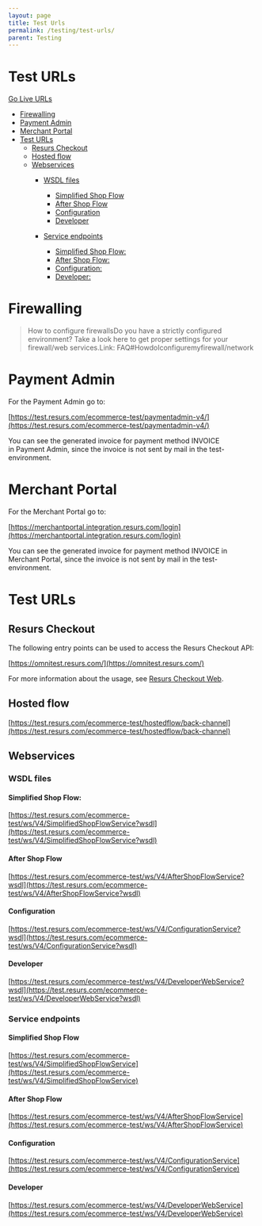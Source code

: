 ```yaml
---
layout: page
title: Test Urls
permalink: /testing/test-urls/
parent: Testing
---
```



# Test URLs 
[Go Live URLs](/prod-urls/)

- [Firewalling](#firewalling)
- [Payment Admin](#payment-admin)
- [Merchant Portal](#merchant-portal)
- [Test URLs](#test-urls)
  - [Resurs Checkout](#resurs-checkout)
  - [Hosted flow](#hosted-flow)
  - [Webservices](#webservices)
    - [WSDL files](#wsdl-files)
      - [Simplified Shop Flow](#simplified-shop-flow)
      - [After Shop Flow](#after-shop-flow)
      - [Configuration](#configuration)
      - [Developer](#developer)

    - [Service endpoints](#service-endpoints)
      - [Simplified Shop Flow:](#simplified-shop-flow)
      - [After Shop Flow:](#after-shop-flow)
      - [Configuration:](#configuration)
      - [Developer:](#developer)

# Firewalling
> How to configure firewallsDo you have a strictly configured
> environment? Take a look here to get proper settings for your
> firewall/web services.Link: FAQ#HowdoIconfiguremyfirewall/network

# Payment Admin
For the Payment Admin go to: 

[https://test.resurs.com/ecommerce-test/paymentadmin-v4/](https://test.resurs.com/ecommerce-test/paymentadmin-v4/)

You can see the generated invoice for payment method INVOICE in Payment
Admin, since the invoice is not sent by mail in the test-environment.

# Merchant Portal
For the Merchant Portal go to:

[https://merchantportal.integration.resurs.com/login](https://merchantportal.integration.resurs.com/login)

You can see the generated invoice for payment method INVOICE in Merchant
Portal, since the invoice is not sent by mail in the test-environment.

# Test URLs
## Resurs Checkout
The following entry points can be used to access the Resurs Checkout
API:

[https://omnitest.resurs.com/](https://omnitest.resurs.com/)

For more information about the usage, see [Resurs Checkout
Web](resurs-checkout-web).

## Hosted flow
[https://test.resurs.com/ecommerce-test/hostedflow/back-channel](https://test.resurs.com/ecommerce-test/hostedflow/back-channel)

## Webservices
### WSDL files
#### Simplified Shop Flow:
[https://test.resurs.com/ecommerce-test/ws/V4/SimplifiedShopFlowService?wsdl](https://test.resurs.com/ecommerce-test/ws/V4/SimplifiedShopFlowService?wsdl)

#### After Shop Flow
[https://test.resurs.com/ecommerce-test/ws/V4/AfterShopFlowService?wsdl](https://test.resurs.com/ecommerce-test/ws/V4/AfterShopFlowService?wsdl)

#### Configuration
[https://test.resurs.com/ecommerce-test/ws/V4/ConfigurationService?wsdl](https://test.resurs.com/ecommerce-test/ws/V4/ConfigurationService?wsdl)

#### Developer
[https://test.resurs.com/ecommerce-test/ws/V4/DeveloperWebService?wsdl](https://test.resurs.com/ecommerce-test/ws/V4/DeveloperWebService?wsdl)

### Service endpoints
#### Simplified Shop Flow
[https://test.resurs.com/ecommerce-test/ws/V4/SimplifiedShopFlowService](https://test.resurs.com/ecommerce-test/ws/V4/SimplifiedShopFlowService)

#### After Shop Flow
[https://test.resurs.com/ecommerce-test/ws/V4/AfterShopFlowService](https://test.resurs.com/ecommerce-test/ws/V4/AfterShopFlowService)

#### Configuration
[https://test.resurs.com/ecommerce-test/ws/V4/ConfigurationService](https://test.resurs.com/ecommerce-test/ws/V4/ConfigurationService)

#### Developer
[https://test.resurs.com/ecommerce-test/ws/V4/DeveloperWebService](https://test.resurs.com/ecommerce-test/ws/V4/DeveloperWebService)

